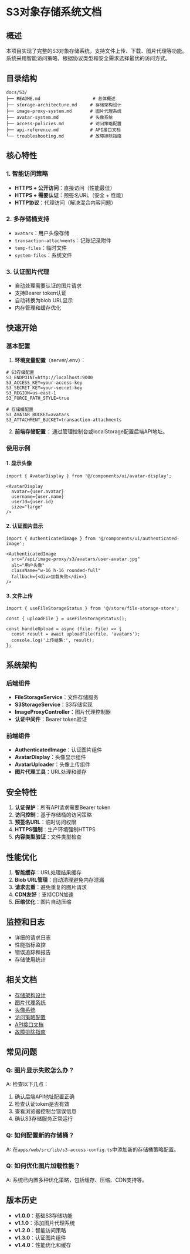 # S3对象存储系统文档

## 概述

本项目实现了完整的S3对象存储系统，支持文件上传、下载、图片代理等功能。系统采用智能访问策略，根据协议类型和安全需求选择最优的访问方式。

## 目录结构

```
docs/S3/
├── README.md                    # 总体概述
├── storage-architecture.md     # 存储架构设计
├── image-proxy-system.md       # 图片代理系统
├── avatar-system.md            # 头像系统
├── access-policies.md          # 访问策略配置
├── api-reference.md            # API接口文档
└── troubleshooting.md          # 故障排除指南
```

## 核心特性

### 1. 智能访问策略
- **HTTPS + 公开访问**：直接访问（性能最佳）
- **HTTPS + 需要认证**：预签名URL（安全 + 性能）
- **HTTP协议**：代理访问（解决混合内容问题）

### 2. 多存储桶支持
- `avatars`：用户头像存储
- `transaction-attachments`：记账记录附件
- `temp-files`：临时文件
- `system-files`：系统文件

### 3. 认证图片代理
- 自动处理需要认证的图片请求
- 支持Bearer token认证
- 自动转换为blob URL显示
- 内存管理和缓存优化

## 快速开始

### 基本配置

1. **环境变量配置**（server/.env）：
```env
# S3存储配置
S3_ENDPOINT=http://localhost:9000
S3_ACCESS_KEY=your-access-key
S3_SECRET_KEY=your-secret-key
S3_REGION=us-east-1
S3_FORCE_PATH_STYLE=true

# 存储桶配置
S3_AVATAR_BUCKET=avatars
S3_ATTACHMENT_BUCKET=transaction-attachments
```

2. **前端存储配置**：
通过管理控制台或localStorage配置后端API地址。

### 使用示例

#### 1. 显示头像
```tsx
import { AvatarDisplay } from '@/components/ui/avatar-display';

<AvatarDisplay
  avatar={user.avatar}
  username={user.name}
  userId={user.id}
  size="large"
/>
```

#### 2. 认证图片显示
```tsx
import { AuthenticatedImage } from '@/components/ui/authenticated-image';

<AuthenticatedImage
  src="/api/image-proxy/s3/avatars/user-avatar.jpg"
  alt="用户头像"
  className="w-16 h-16 rounded-full"
  fallback={<div>加载失败</div>}
/>
```

#### 3. 文件上传
```tsx
import { useFileStorageStatus } from '@/store/file-storage-store';

const { uploadFile } = useFileStorageStatus();

const handleUpload = async (file: File) => {
  const result = await uploadFile(file, 'avatars');
  console.log('上传结果:', result);
};
```

## 系统架构

### 后端组件
- **FileStorageService**：文件存储服务
- **S3StorageService**：S3存储实现
- **ImageProxyController**：图片代理控制器
- **认证中间件**：Bearer token验证

### 前端组件
- **AuthenticatedImage**：认证图片组件
- **AvatarDisplay**：头像显示组件
- **AvatarUploader**：头像上传组件
- **图片代理工具**：URL处理和缓存

## 安全特性

1. **认证保护**：所有API请求需要Bearer token
2. **访问控制**：基于存储桶的访问策略
3. **预签名URL**：临时访问权限
4. **HTTPS强制**：生产环境强制HTTPS
5. **内容类型验证**：文件类型检查

## 性能优化

1. **智能缓存**：URL处理结果缓存
2. **Blob URL管理**：自动清理避免内存泄漏
3. **请求去重**：避免重复的图片请求
4. **CDN友好**：支持CDN加速
5. **压缩优化**：图片自动压缩

## 监控和日志

- 详细的请求日志
- 性能指标监控
- 错误追踪和报告
- 存储使用统计

## 相关文档

- [存储架构设计](./storage-architecture.md)
- [图片代理系统](./image-proxy-system.md)
- [头像系统](./avatar-system.md)
- [访问策略配置](./access-policies.md)
- [API接口文档](./api-reference.md)
- [故障排除指南](./troubleshooting.md)

## 常见问题

### Q: 图片显示失败怎么办？
A: 检查以下几点：
1. 确认后端API地址配置正确
2. 检查认证token是否有效
3. 查看浏览器控制台错误信息
4. 确认S3存储服务正常运行

### Q: 如何配置新的存储桶？
A: 在`apps/web/src/lib/s3-access-config.ts`中添加新的存储桶策略配置。

### Q: 如何优化图片加载性能？
A: 系统已内置多种优化策略，包括缓存、压缩、CDN支持等。

## 版本历史

- **v1.0.0**：基础S3存储功能
- **v1.1.0**：添加图片代理系统
- **v1.2.0**：智能访问策略
- **v1.3.0**：认证图片组件
- **v1.4.0**：性能优化和缓存
